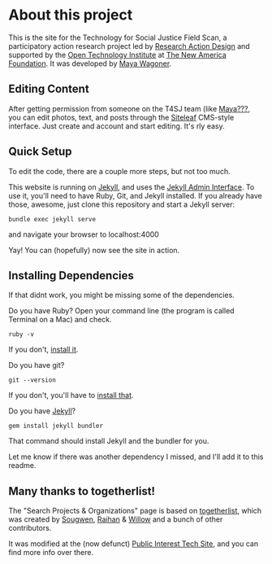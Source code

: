 # About this project

This is the site for the Technology for Social Justice Field Scan, a participatory action research project led by [Research Action Design](http://rad.cat) and supported by the [Open Technology Institute](https://opentechinstitute.org) at [The New America Foundation](https://newamerica.org). It was developed by [Maya Wagoner](https://github.com/mayawagon).

## Editing Content

After getting permission from someone on the T4SJ team (like [Maya???](mailto:maya@opentechinstitute.org), you can edit photos, text, and posts through the [Siteleaf](https://www.siteleaf.com/) CMS-style interface. Just create and account and start editing. It's rly easy.

## Quick Setup

To edit the code, there are a couple more steps, but not too much. 

This website is running on [Jekyll](https://jekyllrb.com/), and uses the [Jekyll Admin Interface](https://jekyll.github.io/jekyll-admin/). To use it, you'll need to have Ruby, Git, and Jekyll installed. If you already have those, awesome, just clone this repository and start a Jekyll server:

	bundle exec jekyll serve

and navigate your browser to localhost:4000

Yay! You can (hopefully) now see the site in action.

## Installing Dependencies 

If that didnt work, you might be missing some of the dependencies. 

Do you have Ruby? Open your command line (the program is called Terminal on a Mac) and check.

	ruby -v

If you don't, [install it](https://www.ruby-lang.org/en/documentation/installation/).

Do you have git?

	git --version

If you don't, you'll have to [install that](https://git-scm.com/book/en/v2/Getting-Started-Installing-Git).

Do you have [Jekyll](https://jekyllrb.com/)?

	gem install jekyll bundler

That command should install Jekyll and the bundler for you. 

Let me know if there was another dependency I missed, and I'll add it to this readme. 

## Many thanks to togetherlist!

The "Search Projects & Organizations" page is based on [togetherlist](http://togetherlist.com/), which was created by [Sougwen](http://twitter.com/sougwen), [Raihan](http://twitter.com/raihan_) & [Willow](http://twitter.com/willowbl00) and a bunch of other contributors.

It was modified at the (now defunct) [Public Interest Tech Site](http://github.com/opentechinstitute/public-interest-tech-site/), and you can find more info over there. 